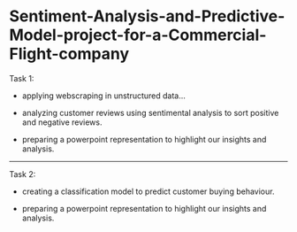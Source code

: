 # Sentiment-Analysis-and-Predictive-Model-project-for-a-Commercial-Flight-company


Task 1:

- applying webscraping in unstructured data...
  
- analyzing customer reviews using sentimental analysis to sort positive and negative reviews.

- preparing a powerpoint representation to highlight our insights and analysis.


-----------------------------------------------------------------------------------------------------------

Task 2:

- creating a classification model to predict customer buying behaviour.

- preparing a powerpoint representation to highlight our insights and analysis.
